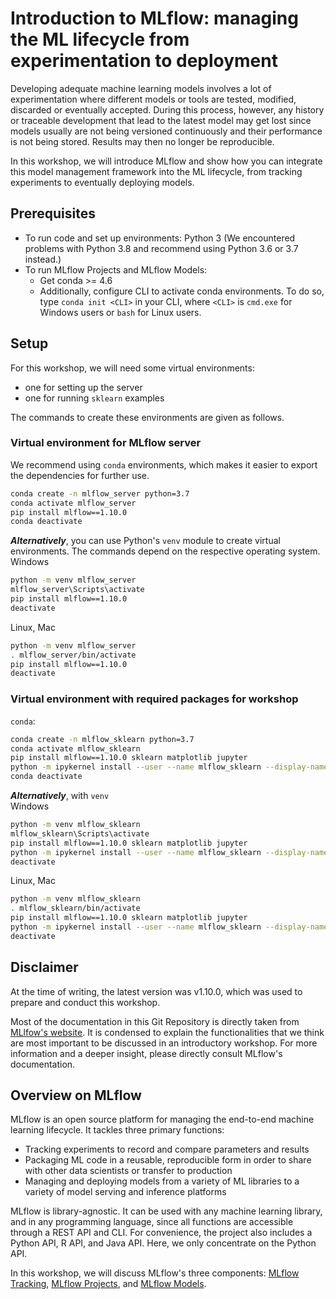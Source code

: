 # Introduction to MLflow: managing the ML lifecycle from experimentation to deployment
Developing adequate machine learning models involves a lot of experimentation where different models or tools are tested, modified, discarded or eventually accepted. During this process, however, any history or traceable development that lead to the latest model may get lost since models usually are not being versioned continuously and their performance is not being stored. Results may then no longer be reproducible.

In this workshop, we will introduce MLflow and show how you can integrate this model management framework into the ML lifecycle, from tracking experiments to eventually deploying models.

## Prerequisites
* To run code and set up environments: Python 3 (We encountered problems with Python 3.8 and recommend using Python 3.6 or 3.7 instead.)
* To run MLflow Projects and MLflow Models:
  * Get conda >= 4.6
  * Additionally, configure CLI to activate conda environments. To do so, type `conda init <CLI>` in your CLI, where `<CLI>` is `cmd.exe` for Windows users or `bash` for Linux users.

## Setup
For this workshop, we will need some virtual environments:
* one for setting up the server
* one for running `sklearn` examples

The commands to create these environments are given as follows.

### Virtual environment for MLflow server
We recommend using `conda` environments, which makes it easier to export the dependencies for further use.
```bash
conda create -n mlflow_server python=3.7
conda activate mlflow_server
pip install mlflow==1.10.0
conda deactivate
```
***Alternatively***, you can use Python's `venv` module to create virtual environments. The commands depend on the respective operating system.  
Windows
```bash
python -m venv mlflow_server 
mlflow_server\Scripts\activate 
pip install mlflow==1.10.0
deactivate
```  
Linux, Mac  
```bash
python -m venv mlflow_server
. mlflow_server/bin/activate 
pip install mlflow==1.10.0 
deactivate
```

### Virtual environment with required packages for workshop 
`conda`:
```bash
conda create -n mlflow_sklearn python=3.7
conda activate mlflow_sklearn
pip install mlflow==1.10.0 sklearn matplotlib jupyter
python -m ipykernel install --user --name mlflow_sklearn --display-name "Python (MLflow sklearn)"
conda deactivate
```
***Alternatively***, with `venv`  
Windows
```bash
python -m venv mlflow_sklearn
mlflow_sklearn\Scripts\activate
pip install mlflow==1.10.0 sklearn matplotlib jupyter
python -m ipykernel install --user --name mlflow_sklearn --display-name "Python (MLflow sklearn)"
deactivate
```
Linux, Mac
```bash
python -m venv mlflow_sklearn
. mlflow_sklearn/bin/activate
pip install mlflow==1.10.0 sklearn matplotlib jupyter
python -m ipykernel install --user --name mlflow_sklearn --display-name "Python (MLflow sklearn)"
deactivate
```

## Disclaimer
At the time of writing, the latest version was v1.10.0, which was used to prepare and conduct this workshop.

Most of the documentation in this Git Repository is directly taken from [MLlfow's website](https://www.mlflow.org/docs/latest/index.html). It is condensed to explain the functionalities that we think are most important to be discussed in an introductory workshop. For more information and a deeper insight, please directly consult MLflow's documentation.

## Overview on MLflow
MLflow is an open source platform for managing the end-to-end machine learning lifecycle. It tackles three primary functions:
* Tracking experiments to record and compare parameters and results
* Packaging ML code in a reusable, reproducible form in order to share with other data scientists or transfer to production
* Managing and deploying models from a variety of ML libraries to a variety of model serving and inference platforms

MLflow is library-agnostic. It can be used with any machine learning library, and in any programming language, since all functions are accessible through a REST API and CLI. For convenience, the project also includes a Python API, R API, and Java API. Here, we only concentrate on the Python API.

In this workshop, we will discuss MLflow's three components: [MLflow Tracking](10_tracking/README.md), [MLflow Projects](20_projects/README.md), and [MLflow Models](30_models/README.md).